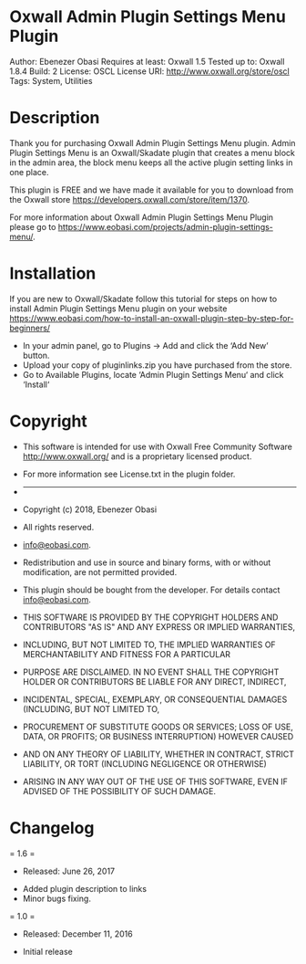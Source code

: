 # Oxwall Admin Plugin Settings Menu Plugin
Author: Ebenezer Obasi
Requires at least: Oxwall 1.5
Tested up to: Oxwall 1.8.4
Build: 2
License: OSCL
License URI: http://www.oxwall.org/store/oscl
Tags: 	System, Utilities

# Description 
Thank you for purchasing Oxwall Admin Plugin Settings Menu plugin. Admin Plugin Settings Menu is an Oxwall/Skadate plugin that creates a menu block in the admin area, the block menu keeps all the active plugin setting links in one place.

This plugin is FREE and we have made it available for you to download from the Oxwall store https://developers.oxwall.com/store/item/1370.

For more information about Oxwall Admin Plugin Settings Menu Plugin please go to https://www.eobasi.com/projects/admin-plugin-settings-menu/.

# Installation 
If you are new to Oxwall/Skadate follow this tutorial for steps on how to install Admin Plugin Settings Menu plugin on your website https://www.eobasi.com/how-to-install-an-oxwall-plugin-step-by-step-for-beginners/

 - In your admin panel, go to Plugins -> Add and click the ‘Add New’ button.
 - Upload your copy of pluginlinks.zip you have purchased from the store.
 - Go to Available Plugins, locate ‘Admin Plugin Settings Menu‘ and click ‘Install‘

# Copyright
 * This software is intended for use with Oxwall Free Community Software http://www.oxwall.org/ and is a proprietary licensed product. 
 * For more information see License.txt in the plugin folder.

 * ---
 * Copyright (c) 2018, Ebenezer Obasi
 * All rights reserved.
 * info@eobasi.com.

 * Redistribution and use in source and binary forms, with or without modification, are not permitted provided.

 * This plugin should be bought from the developer. For details contact info@eobasi.com.

 * THIS SOFTWARE IS PROVIDED BY THE COPYRIGHT HOLDERS AND CONTRIBUTORS "AS IS" AND ANY EXPRESS OR IMPLIED WARRANTIES,
 * INCLUDING, BUT NOT LIMITED TO, THE IMPLIED WARRANTIES OF MERCHANTABILITY AND FITNESS FOR A PARTICULAR
 * PURPOSE ARE DISCLAIMED. IN NO EVENT SHALL THE COPYRIGHT HOLDER OR CONTRIBUTORS BE LIABLE FOR ANY DIRECT, INDIRECT,
 * INCIDENTAL, SPECIAL, EXEMPLARY, OR CONSEQUENTIAL DAMAGES (INCLUDING, BUT NOT LIMITED TO,
 * PROCUREMENT OF SUBSTITUTE GOODS OR SERVICES; LOSS OF USE, DATA, OR PROFITS; OR BUSINESS INTERRUPTION) HOWEVER CAUSED
 * AND ON ANY THEORY OF LIABILITY, WHETHER IN CONTRACT, STRICT LIABILITY, OR TORT (INCLUDING NEGLIGENCE OR OTHERWISE)
 * ARISING IN ANY WAY OUT OF THE USE OF THIS SOFTWARE, EVEN IF ADVISED OF THE POSSIBILITY OF SUCH DAMAGE.
 
# Changelog 
 
 = 1.6 =
 * Released: June 26, 2017
 
 - Added plugin description to links
 - Minor bugs fixing.
 
 = 1.0 = 
 * Released: December 11, 2016
 - Initial release
